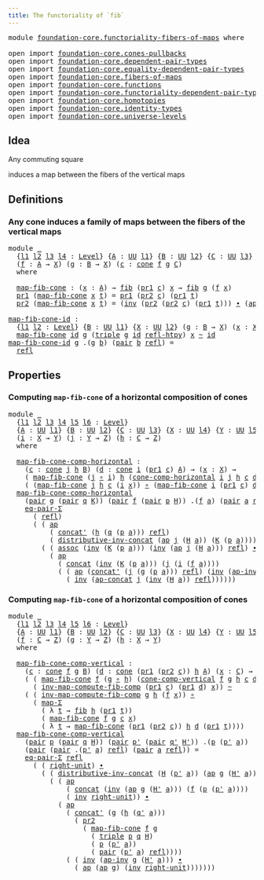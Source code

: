 ```yaml
---
title: The functoriality of `fib`
---
```


<pre class="Agda"><a id="52" class="Keyword">module</a> <a id="59" href="foundation-core.functoriality-fibers-of-maps.html" class="Module">foundation-core.functoriality-fibers-of-maps</a> <a id="104" class="Keyword">where</a>

<a id="111" class="Keyword">open</a> <a id="116" class="Keyword">import</a> <a id="123" href="foundation-core.cones-pullbacks.html" class="Module">foundation-core.cones-pullbacks</a>
<a id="155" class="Keyword">open</a> <a id="160" class="Keyword">import</a> <a id="167" href="foundation-core.dependent-pair-types.html" class="Module">foundation-core.dependent-pair-types</a>
<a id="204" class="Keyword">open</a> <a id="209" class="Keyword">import</a> <a id="216" href="foundation-core.equality-dependent-pair-types.html" class="Module">foundation-core.equality-dependent-pair-types</a>
<a id="262" class="Keyword">open</a> <a id="267" class="Keyword">import</a> <a id="274" href="foundation-core.fibers-of-maps.html" class="Module">foundation-core.fibers-of-maps</a>
<a id="305" class="Keyword">open</a> <a id="310" class="Keyword">import</a> <a id="317" href="foundation-core.functions.html" class="Module">foundation-core.functions</a>
<a id="343" class="Keyword">open</a> <a id="348" class="Keyword">import</a> <a id="355" href="foundation-core.functoriality-dependent-pair-types.html" class="Module">foundation-core.functoriality-dependent-pair-types</a>
<a id="406" class="Keyword">open</a> <a id="411" class="Keyword">import</a> <a id="418" href="foundation-core.homotopies.html" class="Module">foundation-core.homotopies</a>
<a id="445" class="Keyword">open</a> <a id="450" class="Keyword">import</a> <a id="457" href="foundation-core.identity-types.html" class="Module">foundation-core.identity-types</a>
<a id="488" class="Keyword">open</a> <a id="493" class="Keyword">import</a> <a id="500" href="foundation-core.universe-levels.html" class="Module">foundation-core.universe-levels</a>
</pre>
## Idea

Any commuting square

induces a map between the fibers of the vertical maps

## Definitions

### Any cone induces a family of maps between the fibers of the vertical maps

<pre class="Agda"><a id="726" class="Keyword">module</a> <a id="733" href="foundation-core.functoriality-fibers-of-maps.html#733" class="Module">_</a>
  <a id="737" class="Symbol">{</a><a id="738" href="foundation-core.functoriality-fibers-of-maps.html#738" class="Bound">l1</a> <a id="741" href="foundation-core.functoriality-fibers-of-maps.html#741" class="Bound">l2</a> <a id="744" href="foundation-core.functoriality-fibers-of-maps.html#744" class="Bound">l3</a> <a id="747" href="foundation-core.functoriality-fibers-of-maps.html#747" class="Bound">l4</a> <a id="750" class="Symbol">:</a> <a id="752" href="Agda.Primitive.html#597" class="Postulate">Level</a><a id="757" class="Symbol">}</a> <a id="759" class="Symbol">{</a><a id="760" href="foundation-core.functoriality-fibers-of-maps.html#760" class="Bound">A</a> <a id="762" class="Symbol">:</a> <a id="764" href="foundation-core.universe-levels.html#235" class="Primitive">UU</a> <a id="767" href="foundation-core.functoriality-fibers-of-maps.html#738" class="Bound">l1</a><a id="769" class="Symbol">}</a> <a id="771" class="Symbol">{</a><a id="772" href="foundation-core.functoriality-fibers-of-maps.html#772" class="Bound">B</a> <a id="774" class="Symbol">:</a> <a id="776" href="foundation-core.universe-levels.html#235" class="Primitive">UU</a> <a id="779" href="foundation-core.functoriality-fibers-of-maps.html#741" class="Bound">l2</a><a id="781" class="Symbol">}</a> <a id="783" class="Symbol">{</a><a id="784" href="foundation-core.functoriality-fibers-of-maps.html#784" class="Bound">C</a> <a id="786" class="Symbol">:</a> <a id="788" href="foundation-core.universe-levels.html#235" class="Primitive">UU</a> <a id="791" href="foundation-core.functoriality-fibers-of-maps.html#744" class="Bound">l3</a><a id="793" class="Symbol">}</a> <a id="795" class="Symbol">{</a><a id="796" href="foundation-core.functoriality-fibers-of-maps.html#796" class="Bound">X</a> <a id="798" class="Symbol">:</a> <a id="800" href="foundation-core.universe-levels.html#235" class="Primitive">UU</a> <a id="803" href="foundation-core.functoriality-fibers-of-maps.html#747" class="Bound">l4</a><a id="805" class="Symbol">}</a>
  <a id="809" class="Symbol">(</a><a id="810" href="foundation-core.functoriality-fibers-of-maps.html#810" class="Bound">f</a> <a id="812" class="Symbol">:</a> <a id="814" href="foundation-core.functoriality-fibers-of-maps.html#760" class="Bound">A</a> <a id="816" class="Symbol">→</a> <a id="818" href="foundation-core.functoriality-fibers-of-maps.html#796" class="Bound">X</a><a id="819" class="Symbol">)</a> <a id="821" class="Symbol">(</a><a id="822" href="foundation-core.functoriality-fibers-of-maps.html#822" class="Bound">g</a> <a id="824" class="Symbol">:</a> <a id="826" href="foundation-core.functoriality-fibers-of-maps.html#772" class="Bound">B</a> <a id="828" class="Symbol">→</a> <a id="830" href="foundation-core.functoriality-fibers-of-maps.html#796" class="Bound">X</a><a id="831" class="Symbol">)</a> <a id="833" class="Symbol">(</a><a id="834" href="foundation-core.functoriality-fibers-of-maps.html#834" class="Bound">c</a> <a id="836" class="Symbol">:</a> <a id="838" href="foundation-core.cones-pullbacks.html#1379" class="Function">cone</a> <a id="843" href="foundation-core.functoriality-fibers-of-maps.html#810" class="Bound">f</a> <a id="845" href="foundation-core.functoriality-fibers-of-maps.html#822" class="Bound">g</a> <a id="847" href="foundation-core.functoriality-fibers-of-maps.html#784" class="Bound">C</a><a id="848" class="Symbol">)</a>
  <a id="852" class="Keyword">where</a>
  
  <a id="863" href="foundation-core.functoriality-fibers-of-maps.html#863" class="Function">map-fib-cone</a> <a id="876" class="Symbol">:</a> <a id="878" class="Symbol">(</a><a id="879" href="foundation-core.functoriality-fibers-of-maps.html#879" class="Bound">x</a> <a id="881" class="Symbol">:</a> <a id="883" href="foundation-core.functoriality-fibers-of-maps.html#760" class="Bound">A</a><a id="884" class="Symbol">)</a> <a id="886" class="Symbol">→</a> <a id="888" href="foundation-core.fibers-of-maps.html#942" class="Function">fib</a> <a id="892" class="Symbol">(</a><a id="893" href="foundation-core.dependent-pair-types.html#605" class="Field">pr1</a> <a id="897" href="foundation-core.functoriality-fibers-of-maps.html#834" class="Bound">c</a><a id="898" class="Symbol">)</a> <a id="900" href="foundation-core.functoriality-fibers-of-maps.html#879" class="Bound">x</a> <a id="902" class="Symbol">→</a> <a id="904" href="foundation-core.fibers-of-maps.html#942" class="Function">fib</a> <a id="908" href="foundation-core.functoriality-fibers-of-maps.html#822" class="Bound">g</a> <a id="910" class="Symbol">(</a><a id="911" href="foundation-core.functoriality-fibers-of-maps.html#810" class="Bound">f</a> <a id="913" href="foundation-core.functoriality-fibers-of-maps.html#879" class="Bound">x</a><a id="914" class="Symbol">)</a>
  <a id="918" href="foundation-core.dependent-pair-types.html#605" class="Field">pr1</a> <a id="922" class="Symbol">(</a><a id="923" href="foundation-core.functoriality-fibers-of-maps.html#863" class="Function">map-fib-cone</a> <a id="936" href="foundation-core.functoriality-fibers-of-maps.html#936" class="Bound">x</a> <a id="938" href="foundation-core.functoriality-fibers-of-maps.html#938" class="Bound">t</a><a id="939" class="Symbol">)</a> <a id="941" class="Symbol">=</a> <a id="943" href="foundation-core.dependent-pair-types.html#605" class="Field">pr1</a> <a id="947" class="Symbol">(</a><a id="948" href="foundation-core.dependent-pair-types.html#617" class="Field">pr2</a> <a id="952" href="foundation-core.functoriality-fibers-of-maps.html#834" class="Bound">c</a><a id="953" class="Symbol">)</a> <a id="955" class="Symbol">(</a><a id="956" href="foundation-core.dependent-pair-types.html#605" class="Field">pr1</a> <a id="960" href="foundation-core.functoriality-fibers-of-maps.html#938" class="Bound">t</a><a id="961" class="Symbol">)</a>
  <a id="965" href="foundation-core.dependent-pair-types.html#617" class="Field">pr2</a> <a id="969" class="Symbol">(</a><a id="970" href="foundation-core.functoriality-fibers-of-maps.html#863" class="Function">map-fib-cone</a> <a id="983" href="foundation-core.functoriality-fibers-of-maps.html#983" class="Bound">x</a> <a id="985" href="foundation-core.functoriality-fibers-of-maps.html#985" class="Bound">t</a><a id="986" class="Symbol">)</a> <a id="988" class="Symbol">=</a> <a id="990" class="Symbol">(</a><a id="991" href="foundation-core.identity-types.html#2729" class="Function">inv</a> <a id="995" class="Symbol">(</a><a id="996" href="foundation-core.dependent-pair-types.html#617" class="Field">pr2</a> <a id="1000" class="Symbol">(</a><a id="1001" href="foundation-core.dependent-pair-types.html#617" class="Field">pr2</a> <a id="1005" href="foundation-core.functoriality-fibers-of-maps.html#834" class="Bound">c</a><a id="1006" class="Symbol">)</a> <a id="1008" class="Symbol">(</a><a id="1009" href="foundation-core.dependent-pair-types.html#605" class="Field">pr1</a> <a id="1013" href="foundation-core.functoriality-fibers-of-maps.html#985" class="Bound">t</a><a id="1014" class="Symbol">)))</a> <a id="1018" href="foundation-core.identity-types.html#2425" class="Function Operator">∙</a> <a id="1020" class="Symbol">(</a><a id="1021" href="foundation-core.identity-types.html#4003" class="Function">ap</a> <a id="1024" href="foundation-core.functoriality-fibers-of-maps.html#810" class="Bound">f</a> <a id="1026" class="Symbol">(</a><a id="1027" href="foundation-core.dependent-pair-types.html#617" class="Field">pr2</a> <a id="1031" href="foundation-core.functoriality-fibers-of-maps.html#985" class="Bound">t</a><a id="1032" class="Symbol">))</a>

<a id="map-fib-cone-id"></a><a id="1036" href="foundation-core.functoriality-fibers-of-maps.html#1036" class="Function">map-fib-cone-id</a> <a id="1052" class="Symbol">:</a>
  <a id="1056" class="Symbol">{</a><a id="1057" href="foundation-core.functoriality-fibers-of-maps.html#1057" class="Bound">l1</a> <a id="1060" href="foundation-core.functoriality-fibers-of-maps.html#1060" class="Bound">l2</a> <a id="1063" class="Symbol">:</a> <a id="1065" href="Agda.Primitive.html#597" class="Postulate">Level</a><a id="1070" class="Symbol">}</a> <a id="1072" class="Symbol">{</a><a id="1073" href="foundation-core.functoriality-fibers-of-maps.html#1073" class="Bound">B</a> <a id="1075" class="Symbol">:</a> <a id="1077" href="foundation-core.universe-levels.html#235" class="Primitive">UU</a> <a id="1080" href="foundation-core.functoriality-fibers-of-maps.html#1057" class="Bound">l1</a><a id="1082" class="Symbol">}</a> <a id="1084" class="Symbol">{</a><a id="1085" href="foundation-core.functoriality-fibers-of-maps.html#1085" class="Bound">X</a> <a id="1087" class="Symbol">:</a> <a id="1089" href="foundation-core.universe-levels.html#235" class="Primitive">UU</a> <a id="1092" href="foundation-core.functoriality-fibers-of-maps.html#1060" class="Bound">l2</a><a id="1094" class="Symbol">}</a> <a id="1096" class="Symbol">(</a><a id="1097" href="foundation-core.functoriality-fibers-of-maps.html#1097" class="Bound">g</a> <a id="1099" class="Symbol">:</a> <a id="1101" href="foundation-core.functoriality-fibers-of-maps.html#1073" class="Bound">B</a> <a id="1103" class="Symbol">→</a> <a id="1105" href="foundation-core.functoriality-fibers-of-maps.html#1085" class="Bound">X</a><a id="1106" class="Symbol">)</a> <a id="1108" class="Symbol">(</a><a id="1109" href="foundation-core.functoriality-fibers-of-maps.html#1109" class="Bound">x</a> <a id="1111" class="Symbol">:</a> <a id="1113" href="foundation-core.functoriality-fibers-of-maps.html#1085" class="Bound">X</a><a id="1114" class="Symbol">)</a> <a id="1116" class="Symbol">→</a>
  <a id="1120" href="foundation-core.functoriality-fibers-of-maps.html#863" class="Function">map-fib-cone</a> <a id="1133" href="foundation-core.functions.html#322" class="Function">id</a> <a id="1136" href="foundation-core.functoriality-fibers-of-maps.html#1097" class="Bound">g</a> <a id="1138" class="Symbol">(</a><a id="1139" href="foundation-core.dependent-pair-types.html#1077" class="Function">triple</a> <a id="1146" href="foundation-core.functoriality-fibers-of-maps.html#1097" class="Bound">g</a> <a id="1148" href="foundation-core.functions.html#322" class="Function">id</a> <a id="1151" href="foundation-core.homotopies.html#1368" class="Function">refl-htpy</a><a id="1160" class="Symbol">)</a> <a id="1162" href="foundation-core.functoriality-fibers-of-maps.html#1109" class="Bound">x</a> <a id="1164" href="foundation-core.homotopies.html#1249" class="Function Operator">~</a> <a id="1166" href="foundation-core.functions.html#322" class="Function">id</a>
<a id="1169" href="foundation-core.functoriality-fibers-of-maps.html#1036" class="Function">map-fib-cone-id</a> <a id="1185" href="foundation-core.functoriality-fibers-of-maps.html#1185" class="Bound">g</a> <a id="1187" class="DottedPattern Symbol">.(</a><a id="1189" href="foundation-core.functoriality-fibers-of-maps.html#1185" class="DottedPattern Bound">g</a> <a id="1191" href="foundation-core.functoriality-fibers-of-maps.html#1200" class="DottedPattern Bound">b</a><a id="1192" class="DottedPattern Symbol">)</a> <a id="1194" class="Symbol">(</a><a id="1195" href="foundation-core.dependent-pair-types.html#588" class="InductiveConstructor">pair</a> <a id="1200" href="foundation-core.functoriality-fibers-of-maps.html#1200" class="Bound">b</a> <a id="1202" href="foundation-core.identity-types.html#1820" class="InductiveConstructor">refl</a><a id="1206" class="Symbol">)</a> <a id="1208" class="Symbol">=</a>
  <a id="1212" href="foundation-core.identity-types.html#1820" class="InductiveConstructor">refl</a>
</pre>
## Properties

### Computing `map-fib-cone` of a horizontal composition of cones

<pre class="Agda"><a id="1312" class="Keyword">module</a> <a id="1319" href="foundation-core.functoriality-fibers-of-maps.html#1319" class="Module">_</a>
  <a id="1323" class="Symbol">{</a><a id="1324" href="foundation-core.functoriality-fibers-of-maps.html#1324" class="Bound">l1</a> <a id="1327" href="foundation-core.functoriality-fibers-of-maps.html#1327" class="Bound">l2</a> <a id="1330" href="foundation-core.functoriality-fibers-of-maps.html#1330" class="Bound">l3</a> <a id="1333" href="foundation-core.functoriality-fibers-of-maps.html#1333" class="Bound">l4</a> <a id="1336" href="foundation-core.functoriality-fibers-of-maps.html#1336" class="Bound">l5</a> <a id="1339" href="foundation-core.functoriality-fibers-of-maps.html#1339" class="Bound">l6</a> <a id="1342" class="Symbol">:</a> <a id="1344" href="Agda.Primitive.html#597" class="Postulate">Level</a><a id="1349" class="Symbol">}</a>
  <a id="1353" class="Symbol">{</a><a id="1354" href="foundation-core.functoriality-fibers-of-maps.html#1354" class="Bound">A</a> <a id="1356" class="Symbol">:</a> <a id="1358" href="foundation-core.universe-levels.html#235" class="Primitive">UU</a> <a id="1361" href="foundation-core.functoriality-fibers-of-maps.html#1324" class="Bound">l1</a><a id="1363" class="Symbol">}</a> <a id="1365" class="Symbol">{</a><a id="1366" href="foundation-core.functoriality-fibers-of-maps.html#1366" class="Bound">B</a> <a id="1368" class="Symbol">:</a> <a id="1370" href="foundation-core.universe-levels.html#235" class="Primitive">UU</a> <a id="1373" href="foundation-core.functoriality-fibers-of-maps.html#1327" class="Bound">l2</a><a id="1375" class="Symbol">}</a> <a id="1377" class="Symbol">{</a><a id="1378" href="foundation-core.functoriality-fibers-of-maps.html#1378" class="Bound">C</a> <a id="1380" class="Symbol">:</a> <a id="1382" href="foundation-core.universe-levels.html#235" class="Primitive">UU</a> <a id="1385" href="foundation-core.functoriality-fibers-of-maps.html#1330" class="Bound">l3</a><a id="1387" class="Symbol">}</a> <a id="1389" class="Symbol">{</a><a id="1390" href="foundation-core.functoriality-fibers-of-maps.html#1390" class="Bound">X</a> <a id="1392" class="Symbol">:</a> <a id="1394" href="foundation-core.universe-levels.html#235" class="Primitive">UU</a> <a id="1397" href="foundation-core.functoriality-fibers-of-maps.html#1333" class="Bound">l4</a><a id="1399" class="Symbol">}</a> <a id="1401" class="Symbol">{</a><a id="1402" href="foundation-core.functoriality-fibers-of-maps.html#1402" class="Bound">Y</a> <a id="1404" class="Symbol">:</a> <a id="1406" href="foundation-core.universe-levels.html#235" class="Primitive">UU</a> <a id="1409" href="foundation-core.functoriality-fibers-of-maps.html#1336" class="Bound">l5</a><a id="1411" class="Symbol">}</a> <a id="1413" class="Symbol">{</a><a id="1414" href="foundation-core.functoriality-fibers-of-maps.html#1414" class="Bound">Z</a> <a id="1416" class="Symbol">:</a> <a id="1418" href="foundation-core.universe-levels.html#235" class="Primitive">UU</a> <a id="1421" href="foundation-core.functoriality-fibers-of-maps.html#1339" class="Bound">l6</a><a id="1423" class="Symbol">}</a>
  <a id="1427" class="Symbol">(</a><a id="1428" href="foundation-core.functoriality-fibers-of-maps.html#1428" class="Bound">i</a> <a id="1430" class="Symbol">:</a> <a id="1432" href="foundation-core.functoriality-fibers-of-maps.html#1390" class="Bound">X</a> <a id="1434" class="Symbol">→</a> <a id="1436" href="foundation-core.functoriality-fibers-of-maps.html#1402" class="Bound">Y</a><a id="1437" class="Symbol">)</a> <a id="1439" class="Symbol">(</a><a id="1440" href="foundation-core.functoriality-fibers-of-maps.html#1440" class="Bound">j</a> <a id="1442" class="Symbol">:</a> <a id="1444" href="foundation-core.functoriality-fibers-of-maps.html#1402" class="Bound">Y</a> <a id="1446" class="Symbol">→</a> <a id="1448" href="foundation-core.functoriality-fibers-of-maps.html#1414" class="Bound">Z</a><a id="1449" class="Symbol">)</a> <a id="1451" class="Symbol">(</a><a id="1452" href="foundation-core.functoriality-fibers-of-maps.html#1452" class="Bound">h</a> <a id="1454" class="Symbol">:</a> <a id="1456" href="foundation-core.functoriality-fibers-of-maps.html#1378" class="Bound">C</a> <a id="1458" class="Symbol">→</a> <a id="1460" href="foundation-core.functoriality-fibers-of-maps.html#1414" class="Bound">Z</a><a id="1461" class="Symbol">)</a>
  <a id="1465" class="Keyword">where</a>

  <a id="1474" href="foundation-core.functoriality-fibers-of-maps.html#1474" class="Function">map-fib-cone-comp-horizontal</a> <a id="1503" class="Symbol">:</a>
    <a id="1509" class="Symbol">(</a><a id="1510" href="foundation-core.functoriality-fibers-of-maps.html#1510" class="Bound">c</a> <a id="1512" class="Symbol">:</a> <a id="1514" href="foundation-core.cones-pullbacks.html#1379" class="Function">cone</a> <a id="1519" href="foundation-core.functoriality-fibers-of-maps.html#1440" class="Bound">j</a> <a id="1521" href="foundation-core.functoriality-fibers-of-maps.html#1452" class="Bound">h</a> <a id="1523" href="foundation-core.functoriality-fibers-of-maps.html#1366" class="Bound">B</a><a id="1524" class="Symbol">)</a> <a id="1526" class="Symbol">(</a><a id="1527" href="foundation-core.functoriality-fibers-of-maps.html#1527" class="Bound">d</a> <a id="1529" class="Symbol">:</a> <a id="1531" href="foundation-core.cones-pullbacks.html#1379" class="Function">cone</a> <a id="1536" href="foundation-core.functoriality-fibers-of-maps.html#1428" class="Bound">i</a> <a id="1538" class="Symbol">(</a><a id="1539" href="foundation-core.dependent-pair-types.html#605" class="Field">pr1</a> <a id="1543" href="foundation-core.functoriality-fibers-of-maps.html#1510" class="Bound">c</a><a id="1544" class="Symbol">)</a> <a id="1546" href="foundation-core.functoriality-fibers-of-maps.html#1354" class="Bound">A</a><a id="1547" class="Symbol">)</a> <a id="1549" class="Symbol">→</a> <a id="1551" class="Symbol">(</a><a id="1552" href="foundation-core.functoriality-fibers-of-maps.html#1552" class="Bound">x</a> <a id="1554" class="Symbol">:</a> <a id="1556" href="foundation-core.functoriality-fibers-of-maps.html#1390" class="Bound">X</a><a id="1557" class="Symbol">)</a> <a id="1559" class="Symbol">→</a>
    <a id="1565" class="Symbol">(</a> <a id="1567" href="foundation-core.functoriality-fibers-of-maps.html#863" class="Function">map-fib-cone</a> <a id="1580" class="Symbol">(</a><a id="1581" href="foundation-core.functoriality-fibers-of-maps.html#1440" class="Bound">j</a> <a id="1583" href="foundation-core.functions.html#420" class="Function Operator">∘</a> <a id="1585" href="foundation-core.functoriality-fibers-of-maps.html#1428" class="Bound">i</a><a id="1586" class="Symbol">)</a> <a id="1588" href="foundation-core.functoriality-fibers-of-maps.html#1452" class="Bound">h</a> <a id="1590" class="Symbol">(</a><a id="1591" href="foundation-core.cones-pullbacks.html#5725" class="Function">cone-comp-horizontal</a> <a id="1612" href="foundation-core.functoriality-fibers-of-maps.html#1428" class="Bound">i</a> <a id="1614" href="foundation-core.functoriality-fibers-of-maps.html#1440" class="Bound">j</a> <a id="1616" href="foundation-core.functoriality-fibers-of-maps.html#1452" class="Bound">h</a> <a id="1618" href="foundation-core.functoriality-fibers-of-maps.html#1510" class="Bound">c</a> <a id="1620" href="foundation-core.functoriality-fibers-of-maps.html#1527" class="Bound">d</a><a id="1621" class="Symbol">)</a> <a id="1623" href="foundation-core.functoriality-fibers-of-maps.html#1552" class="Bound">x</a><a id="1624" class="Symbol">)</a> <a id="1626" href="foundation-core.homotopies.html#1249" class="Function Operator">~</a>
    <a id="1632" class="Symbol">(</a> <a id="1634" class="Symbol">(</a><a id="1635" href="foundation-core.functoriality-fibers-of-maps.html#863" class="Function">map-fib-cone</a> <a id="1648" href="foundation-core.functoriality-fibers-of-maps.html#1440" class="Bound">j</a> <a id="1650" href="foundation-core.functoriality-fibers-of-maps.html#1452" class="Bound">h</a> <a id="1652" href="foundation-core.functoriality-fibers-of-maps.html#1510" class="Bound">c</a> <a id="1654" class="Symbol">(</a><a id="1655" href="foundation-core.functoriality-fibers-of-maps.html#1428" class="Bound">i</a> <a id="1657" href="foundation-core.functoriality-fibers-of-maps.html#1552" class="Bound">x</a><a id="1658" class="Symbol">))</a> <a id="1661" href="foundation-core.functions.html#420" class="Function Operator">∘</a> <a id="1663" class="Symbol">(</a><a id="1664" href="foundation-core.functoriality-fibers-of-maps.html#863" class="Function">map-fib-cone</a> <a id="1677" href="foundation-core.functoriality-fibers-of-maps.html#1428" class="Bound">i</a> <a id="1679" class="Symbol">(</a><a id="1680" href="foundation-core.dependent-pair-types.html#605" class="Field">pr1</a> <a id="1684" href="foundation-core.functoriality-fibers-of-maps.html#1510" class="Bound">c</a><a id="1685" class="Symbol">)</a> <a id="1687" href="foundation-core.functoriality-fibers-of-maps.html#1527" class="Bound">d</a> <a id="1689" href="foundation-core.functoriality-fibers-of-maps.html#1552" class="Bound">x</a><a id="1690" class="Symbol">))</a>
  <a id="1695" href="foundation-core.functoriality-fibers-of-maps.html#1474" class="Function">map-fib-cone-comp-horizontal</a>
    <a id="1728" class="Symbol">(</a><a id="1729" href="foundation-core.dependent-pair-types.html#588" class="InductiveConstructor">pair</a> <a id="1734" href="foundation-core.functoriality-fibers-of-maps.html#1734" class="Bound">g</a> <a id="1736" class="Symbol">(</a><a id="1737" href="foundation-core.dependent-pair-types.html#588" class="InductiveConstructor">pair</a> <a id="1742" href="foundation-core.functoriality-fibers-of-maps.html#1742" class="Bound">q</a> <a id="1744" href="foundation-core.functoriality-fibers-of-maps.html#1744" class="Bound">K</a><a id="1745" class="Symbol">))</a> <a id="1748" class="Symbol">(</a><a id="1749" href="foundation-core.dependent-pair-types.html#588" class="InductiveConstructor">pair</a> <a id="1754" href="foundation-core.functoriality-fibers-of-maps.html#1754" class="Bound">f</a> <a id="1756" class="Symbol">(</a><a id="1757" href="foundation-core.dependent-pair-types.html#588" class="InductiveConstructor">pair</a> <a id="1762" href="foundation-core.functoriality-fibers-of-maps.html#1762" class="Bound">p</a> <a id="1764" href="foundation-core.functoriality-fibers-of-maps.html#1764" class="Bound">H</a><a id="1765" class="Symbol">))</a> <a id="1768" class="DottedPattern Symbol">.(</a><a id="1770" href="foundation-core.functoriality-fibers-of-maps.html#1754" class="DottedPattern Bound">f</a> <a id="1772" href="foundation-core.functoriality-fibers-of-maps.html#1781" class="DottedPattern Bound">a</a><a id="1773" class="DottedPattern Symbol">)</a> <a id="1775" class="Symbol">(</a><a id="1776" href="foundation-core.dependent-pair-types.html#588" class="InductiveConstructor">pair</a> <a id="1781" href="foundation-core.functoriality-fibers-of-maps.html#1781" class="Bound">a</a> <a id="1783" href="foundation-core.identity-types.html#1820" class="InductiveConstructor">refl</a><a id="1787" class="Symbol">)</a> <a id="1789" class="Symbol">=</a>
    <a id="1795" href="foundation-core.equality-dependent-pair-types.html#1278" class="Function">eq-pair-Σ</a>
      <a id="1811" class="Symbol">(</a> <a id="1813" href="foundation-core.identity-types.html#1820" class="InductiveConstructor">refl</a><a id="1817" class="Symbol">)</a>
      <a id="1825" class="Symbol">(</a> <a id="1827" class="Symbol">(</a> <a id="1829" href="foundation-core.identity-types.html#4003" class="Function">ap</a>
          <a id="1842" class="Symbol">(</a> <a id="1844" href="foundation-core.identity-types.html#2564" class="Function">concat&#39;</a> <a id="1852" class="Symbol">(</a><a id="1853" href="foundation-core.functoriality-fibers-of-maps.html#1452" class="Bound">h</a> <a id="1855" class="Symbol">(</a><a id="1856" href="foundation-core.functoriality-fibers-of-maps.html#1742" class="Bound">q</a> <a id="1858" class="Symbol">(</a><a id="1859" href="foundation-core.functoriality-fibers-of-maps.html#1762" class="Bound">p</a> <a id="1861" href="foundation-core.functoriality-fibers-of-maps.html#1781" class="Bound">a</a><a id="1862" class="Symbol">)))</a> <a id="1866" href="foundation-core.identity-types.html#1820" class="InductiveConstructor">refl</a><a id="1870" class="Symbol">)</a>
          <a id="1882" class="Symbol">(</a> <a id="1884" href="foundation-core.identity-types.html#3409" class="Function">distributive-inv-concat</a> <a id="1908" class="Symbol">(</a><a id="1909" href="foundation-core.identity-types.html#4003" class="Function">ap</a> <a id="1912" href="foundation-core.functoriality-fibers-of-maps.html#1440" class="Bound">j</a> <a id="1914" class="Symbol">(</a><a id="1915" href="foundation-core.functoriality-fibers-of-maps.html#1764" class="Bound">H</a> <a id="1917" href="foundation-core.functoriality-fibers-of-maps.html#1781" class="Bound">a</a><a id="1918" class="Symbol">))</a> <a id="1921" class="Symbol">(</a><a id="1922" href="foundation-core.functoriality-fibers-of-maps.html#1744" class="Bound">K</a> <a id="1924" class="Symbol">(</a><a id="1925" href="foundation-core.functoriality-fibers-of-maps.html#1762" class="Bound">p</a> <a id="1927" href="foundation-core.functoriality-fibers-of-maps.html#1781" class="Bound">a</a><a id="1928" class="Symbol">))))</a> <a id="1933" href="foundation-core.identity-types.html#2425" class="Function Operator">∙</a>
        <a id="1943" class="Symbol">(</a> <a id="1945" class="Symbol">(</a> <a id="1947" href="foundation-core.identity-types.html#2874" class="Function">assoc</a> <a id="1953" class="Symbol">(</a><a id="1954" href="foundation-core.identity-types.html#2729" class="Function">inv</a> <a id="1958" class="Symbol">(</a><a id="1959" href="foundation-core.functoriality-fibers-of-maps.html#1744" class="Bound">K</a> <a id="1961" class="Symbol">(</a><a id="1962" href="foundation-core.functoriality-fibers-of-maps.html#1762" class="Bound">p</a> <a id="1964" href="foundation-core.functoriality-fibers-of-maps.html#1781" class="Bound">a</a><a id="1965" class="Symbol">)))</a> <a id="1969" class="Symbol">(</a><a id="1970" href="foundation-core.identity-types.html#2729" class="Function">inv</a> <a id="1974" class="Symbol">(</a><a id="1975" href="foundation-core.identity-types.html#4003" class="Function">ap</a> <a id="1978" href="foundation-core.functoriality-fibers-of-maps.html#1440" class="Bound">j</a> <a id="1980" class="Symbol">(</a><a id="1981" href="foundation-core.functoriality-fibers-of-maps.html#1764" class="Bound">H</a> <a id="1983" href="foundation-core.functoriality-fibers-of-maps.html#1781" class="Bound">a</a><a id="1984" class="Symbol">)))</a> <a id="1988" href="foundation-core.identity-types.html#1820" class="InductiveConstructor">refl</a><a id="1992" class="Symbol">)</a> <a id="1994" href="foundation-core.identity-types.html#2425" class="Function Operator">∙</a>
          <a id="2006" class="Symbol">(</a> <a id="2008" href="foundation-core.identity-types.html#4003" class="Function">ap</a>
            <a id="2023" class="Symbol">(</a> <a id="2025" href="foundation-core.identity-types.html#2485" class="Function">concat</a> <a id="2032" class="Symbol">(</a><a id="2033" href="foundation-core.identity-types.html#2729" class="Function">inv</a> <a id="2037" class="Symbol">(</a><a id="2038" href="foundation-core.functoriality-fibers-of-maps.html#1744" class="Bound">K</a> <a id="2040" class="Symbol">(</a><a id="2041" href="foundation-core.functoriality-fibers-of-maps.html#1762" class="Bound">p</a> <a id="2043" href="foundation-core.functoriality-fibers-of-maps.html#1781" class="Bound">a</a><a id="2044" class="Symbol">)))</a> <a id="2048" class="Symbol">(</a><a id="2049" href="foundation-core.functoriality-fibers-of-maps.html#1440" class="Bound">j</a> <a id="2051" class="Symbol">(</a><a id="2052" href="foundation-core.functoriality-fibers-of-maps.html#1428" class="Bound">i</a> <a id="2054" class="Symbol">(</a><a id="2055" href="foundation-core.functoriality-fibers-of-maps.html#1754" class="Bound">f</a> <a id="2057" href="foundation-core.functoriality-fibers-of-maps.html#1781" class="Bound">a</a><a id="2058" class="Symbol">))))</a>
            <a id="2075" class="Symbol">(</a> <a id="2077" class="Symbol">(</a> <a id="2079" href="foundation-core.identity-types.html#4003" class="Function">ap</a> <a id="2082" class="Symbol">(</a><a id="2083" href="foundation-core.identity-types.html#2564" class="Function">concat&#39;</a> <a id="2091" class="Symbol">(</a><a id="2092" href="foundation-core.functoriality-fibers-of-maps.html#1440" class="Bound">j</a> <a id="2094" class="Symbol">(</a><a id="2095" href="foundation-core.functoriality-fibers-of-maps.html#1734" class="Bound">g</a> <a id="2097" class="Symbol">(</a><a id="2098" href="foundation-core.functoriality-fibers-of-maps.html#1762" class="Bound">p</a> <a id="2100" href="foundation-core.functoriality-fibers-of-maps.html#1781" class="Bound">a</a><a id="2101" class="Symbol">)))</a> <a id="2105" href="foundation-core.identity-types.html#1820" class="InductiveConstructor">refl</a><a id="2109" class="Symbol">)</a> <a id="2111" class="Symbol">(</a><a id="2112" href="foundation-core.identity-types.html#2729" class="Function">inv</a> <a id="2116" class="Symbol">(</a><a id="2117" href="foundation-core.identity-types.html#9336" class="Function">ap-inv</a> <a id="2124" href="foundation-core.functoriality-fibers-of-maps.html#1440" class="Bound">j</a> <a id="2126" class="Symbol">(</a><a id="2127" href="foundation-core.functoriality-fibers-of-maps.html#1764" class="Bound">H</a> <a id="2129" href="foundation-core.functoriality-fibers-of-maps.html#1781" class="Bound">a</a><a id="2130" class="Symbol">))))</a> <a id="2135" href="foundation-core.identity-types.html#2425" class="Function Operator">∙</a>
              <a id="2151" class="Symbol">(</a> <a id="2153" href="foundation-core.identity-types.html#2729" class="Function">inv</a> <a id="2157" class="Symbol">(</a><a id="2158" href="foundation-core.identity-types.html#9168" class="Function">ap-concat</a> <a id="2168" href="foundation-core.functoriality-fibers-of-maps.html#1440" class="Bound">j</a> <a id="2170" class="Symbol">(</a><a id="2171" href="foundation-core.identity-types.html#2729" class="Function">inv</a> <a id="2175" class="Symbol">(</a><a id="2176" href="foundation-core.functoriality-fibers-of-maps.html#1764" class="Bound">H</a> <a id="2178" href="foundation-core.functoriality-fibers-of-maps.html#1781" class="Bound">a</a><a id="2179" class="Symbol">))</a> <a id="2182" href="foundation-core.identity-types.html#1820" class="InductiveConstructor">refl</a><a id="2186" class="Symbol">))))))</a>
</pre>
### Computing `map-fib-cone` of a horizontal composition of cones

<pre class="Agda"><a id="2273" class="Keyword">module</a> <a id="2280" href="foundation-core.functoriality-fibers-of-maps.html#2280" class="Module">_</a>
  <a id="2284" class="Symbol">{</a><a id="2285" href="foundation-core.functoriality-fibers-of-maps.html#2285" class="Bound">l1</a> <a id="2288" href="foundation-core.functoriality-fibers-of-maps.html#2288" class="Bound">l2</a> <a id="2291" href="foundation-core.functoriality-fibers-of-maps.html#2291" class="Bound">l3</a> <a id="2294" href="foundation-core.functoriality-fibers-of-maps.html#2294" class="Bound">l4</a> <a id="2297" href="foundation-core.functoriality-fibers-of-maps.html#2297" class="Bound">l5</a> <a id="2300" href="foundation-core.functoriality-fibers-of-maps.html#2300" class="Bound">l6</a> <a id="2303" class="Symbol">:</a> <a id="2305" href="Agda.Primitive.html#597" class="Postulate">Level</a><a id="2310" class="Symbol">}</a>
  <a id="2314" class="Symbol">{</a><a id="2315" href="foundation-core.functoriality-fibers-of-maps.html#2315" class="Bound">A</a> <a id="2317" class="Symbol">:</a> <a id="2319" href="foundation-core.universe-levels.html#235" class="Primitive">UU</a> <a id="2322" href="foundation-core.functoriality-fibers-of-maps.html#2285" class="Bound">l1</a><a id="2324" class="Symbol">}</a> <a id="2326" class="Symbol">{</a><a id="2327" href="foundation-core.functoriality-fibers-of-maps.html#2327" class="Bound">B</a> <a id="2329" class="Symbol">:</a> <a id="2331" href="foundation-core.universe-levels.html#235" class="Primitive">UU</a> <a id="2334" href="foundation-core.functoriality-fibers-of-maps.html#2288" class="Bound">l2</a><a id="2336" class="Symbol">}</a> <a id="2338" class="Symbol">{</a><a id="2339" href="foundation-core.functoriality-fibers-of-maps.html#2339" class="Bound">C</a> <a id="2341" class="Symbol">:</a> <a id="2343" href="foundation-core.universe-levels.html#235" class="Primitive">UU</a> <a id="2346" href="foundation-core.functoriality-fibers-of-maps.html#2291" class="Bound">l3</a><a id="2348" class="Symbol">}</a> <a id="2350" class="Symbol">{</a><a id="2351" href="foundation-core.functoriality-fibers-of-maps.html#2351" class="Bound">X</a> <a id="2353" class="Symbol">:</a> <a id="2355" href="foundation-core.universe-levels.html#235" class="Primitive">UU</a> <a id="2358" href="foundation-core.functoriality-fibers-of-maps.html#2294" class="Bound">l4</a><a id="2360" class="Symbol">}</a> <a id="2362" class="Symbol">{</a><a id="2363" href="foundation-core.functoriality-fibers-of-maps.html#2363" class="Bound">Y</a> <a id="2365" class="Symbol">:</a> <a id="2367" href="foundation-core.universe-levels.html#235" class="Primitive">UU</a> <a id="2370" href="foundation-core.functoriality-fibers-of-maps.html#2297" class="Bound">l5</a><a id="2372" class="Symbol">}</a> <a id="2374" class="Symbol">{</a><a id="2375" href="foundation-core.functoriality-fibers-of-maps.html#2375" class="Bound">Z</a> <a id="2377" class="Symbol">:</a> <a id="2379" href="foundation-core.universe-levels.html#235" class="Primitive">UU</a> <a id="2382" href="foundation-core.functoriality-fibers-of-maps.html#2300" class="Bound">l6</a><a id="2384" class="Symbol">}</a>
  <a id="2388" class="Symbol">(</a><a id="2389" href="foundation-core.functoriality-fibers-of-maps.html#2389" class="Bound">f</a> <a id="2391" class="Symbol">:</a> <a id="2393" href="foundation-core.functoriality-fibers-of-maps.html#2339" class="Bound">C</a> <a id="2395" class="Symbol">→</a> <a id="2397" href="foundation-core.functoriality-fibers-of-maps.html#2375" class="Bound">Z</a><a id="2398" class="Symbol">)</a> <a id="2400" class="Symbol">(</a><a id="2401" href="foundation-core.functoriality-fibers-of-maps.html#2401" class="Bound">g</a> <a id="2403" class="Symbol">:</a> <a id="2405" href="foundation-core.functoriality-fibers-of-maps.html#2363" class="Bound">Y</a> <a id="2407" class="Symbol">→</a> <a id="2409" href="foundation-core.functoriality-fibers-of-maps.html#2375" class="Bound">Z</a><a id="2410" class="Symbol">)</a> <a id="2412" class="Symbol">(</a><a id="2413" href="foundation-core.functoriality-fibers-of-maps.html#2413" class="Bound">h</a> <a id="2415" class="Symbol">:</a> <a id="2417" href="foundation-core.functoriality-fibers-of-maps.html#2351" class="Bound">X</a> <a id="2419" class="Symbol">→</a> <a id="2421" href="foundation-core.functoriality-fibers-of-maps.html#2363" class="Bound">Y</a><a id="2422" class="Symbol">)</a>
  <a id="2426" class="Keyword">where</a>

  <a id="2435" href="foundation-core.functoriality-fibers-of-maps.html#2435" class="Function">map-fib-cone-comp-vertical</a> <a id="2462" class="Symbol">:</a> 
    <a id="2469" class="Symbol">(</a><a id="2470" href="foundation-core.functoriality-fibers-of-maps.html#2470" class="Bound">c</a> <a id="2472" class="Symbol">:</a> <a id="2474" href="foundation-core.cones-pullbacks.html#1379" class="Function">cone</a> <a id="2479" href="foundation-core.functoriality-fibers-of-maps.html#2389" class="Bound">f</a> <a id="2481" href="foundation-core.functoriality-fibers-of-maps.html#2401" class="Bound">g</a> <a id="2483" href="foundation-core.functoriality-fibers-of-maps.html#2327" class="Bound">B</a><a id="2484" class="Symbol">)</a> <a id="2486" class="Symbol">(</a><a id="2487" href="foundation-core.functoriality-fibers-of-maps.html#2487" class="Bound">d</a> <a id="2489" class="Symbol">:</a> <a id="2491" href="foundation-core.cones-pullbacks.html#1379" class="Function">cone</a> <a id="2496" class="Symbol">(</a><a id="2497" href="foundation-core.dependent-pair-types.html#605" class="Field">pr1</a> <a id="2501" class="Symbol">(</a><a id="2502" href="foundation-core.dependent-pair-types.html#617" class="Field">pr2</a> <a id="2506" href="foundation-core.functoriality-fibers-of-maps.html#2470" class="Bound">c</a><a id="2507" class="Symbol">))</a> <a id="2510" href="foundation-core.functoriality-fibers-of-maps.html#2413" class="Bound">h</a> <a id="2512" href="foundation-core.functoriality-fibers-of-maps.html#2315" class="Bound">A</a><a id="2513" class="Symbol">)</a> <a id="2515" class="Symbol">(</a><a id="2516" href="foundation-core.functoriality-fibers-of-maps.html#2516" class="Bound">x</a> <a id="2518" class="Symbol">:</a> <a id="2520" href="foundation-core.functoriality-fibers-of-maps.html#2339" class="Bound">C</a><a id="2521" class="Symbol">)</a> <a id="2523" class="Symbol">→</a>
    <a id="2529" class="Symbol">(</a> <a id="2531" class="Symbol">(</a> <a id="2533" href="foundation-core.functoriality-fibers-of-maps.html#863" class="Function">map-fib-cone</a> <a id="2546" href="foundation-core.functoriality-fibers-of-maps.html#2389" class="Bound">f</a> <a id="2548" class="Symbol">(</a><a id="2549" href="foundation-core.functoriality-fibers-of-maps.html#2401" class="Bound">g</a> <a id="2551" href="foundation-core.functions.html#420" class="Function Operator">∘</a> <a id="2553" href="foundation-core.functoriality-fibers-of-maps.html#2413" class="Bound">h</a><a id="2554" class="Symbol">)</a> <a id="2556" class="Symbol">(</a><a id="2557" href="foundation-core.cones-pullbacks.html#6445" class="Function">cone-comp-vertical</a> <a id="2576" href="foundation-core.functoriality-fibers-of-maps.html#2389" class="Bound">f</a> <a id="2578" href="foundation-core.functoriality-fibers-of-maps.html#2401" class="Bound">g</a> <a id="2580" href="foundation-core.functoriality-fibers-of-maps.html#2413" class="Bound">h</a> <a id="2582" href="foundation-core.functoriality-fibers-of-maps.html#2470" class="Bound">c</a> <a id="2584" href="foundation-core.functoriality-fibers-of-maps.html#2487" class="Bound">d</a><a id="2585" class="Symbol">)</a> <a id="2587" href="foundation-core.functoriality-fibers-of-maps.html#2516" class="Bound">x</a><a id="2588" class="Symbol">)</a> <a id="2590" href="foundation-core.functions.html#420" class="Function Operator">∘</a>
      <a id="2598" class="Symbol">(</a> <a id="2600" href="foundation-core.fibers-of-maps.html#8756" class="Function">inv-map-compute-fib-comp</a> <a id="2625" class="Symbol">(</a><a id="2626" href="foundation-core.dependent-pair-types.html#605" class="Field">pr1</a> <a id="2630" href="foundation-core.functoriality-fibers-of-maps.html#2470" class="Bound">c</a><a id="2631" class="Symbol">)</a> <a id="2633" class="Symbol">(</a><a id="2634" href="foundation-core.dependent-pair-types.html#605" class="Field">pr1</a> <a id="2638" href="foundation-core.functoriality-fibers-of-maps.html#2487" class="Bound">d</a><a id="2639" class="Symbol">)</a> <a id="2641" href="foundation-core.functoriality-fibers-of-maps.html#2516" class="Bound">x</a><a id="2642" class="Symbol">))</a> <a id="2645" href="foundation-core.homotopies.html#1249" class="Function Operator">~</a>
    <a id="2651" class="Symbol">(</a> <a id="2653" class="Symbol">(</a> <a id="2655" href="foundation-core.fibers-of-maps.html#8756" class="Function">inv-map-compute-fib-comp</a> <a id="2680" href="foundation-core.functoriality-fibers-of-maps.html#2401" class="Bound">g</a> <a id="2682" href="foundation-core.functoriality-fibers-of-maps.html#2413" class="Bound">h</a> <a id="2684" class="Symbol">(</a><a id="2685" href="foundation-core.functoriality-fibers-of-maps.html#2389" class="Bound">f</a> <a id="2687" href="foundation-core.functoriality-fibers-of-maps.html#2516" class="Bound">x</a><a id="2688" class="Symbol">))</a> <a id="2691" href="foundation-core.functions.html#420" class="Function Operator">∘</a>
      <a id="2699" class="Symbol">(</a> <a id="2701" href="foundation-core.functoriality-dependent-pair-types.html#2466" class="Function">map-Σ</a>
        <a id="2715" class="Symbol">(</a> <a id="2717" class="Symbol">λ</a> <a id="2719" href="foundation-core.functoriality-fibers-of-maps.html#2719" class="Bound">t</a> <a id="2721" class="Symbol">→</a> <a id="2723" href="foundation-core.fibers-of-maps.html#942" class="Function">fib</a> <a id="2727" href="foundation-core.functoriality-fibers-of-maps.html#2413" class="Bound">h</a> <a id="2729" class="Symbol">(</a><a id="2730" href="foundation-core.dependent-pair-types.html#605" class="Field">pr1</a> <a id="2734" href="foundation-core.functoriality-fibers-of-maps.html#2719" class="Bound">t</a><a id="2735" class="Symbol">))</a>
        <a id="2746" class="Symbol">(</a> <a id="2748" href="foundation-core.functoriality-fibers-of-maps.html#863" class="Function">map-fib-cone</a> <a id="2761" href="foundation-core.functoriality-fibers-of-maps.html#2389" class="Bound">f</a> <a id="2763" href="foundation-core.functoriality-fibers-of-maps.html#2401" class="Bound">g</a> <a id="2765" href="foundation-core.functoriality-fibers-of-maps.html#2470" class="Bound">c</a> <a id="2767" href="foundation-core.functoriality-fibers-of-maps.html#2516" class="Bound">x</a><a id="2768" class="Symbol">)</a>
        <a id="2778" class="Symbol">(</a> <a id="2780" class="Symbol">λ</a> <a id="2782" href="foundation-core.functoriality-fibers-of-maps.html#2782" class="Bound">t</a> <a id="2784" class="Symbol">→</a> <a id="2786" href="foundation-core.functoriality-fibers-of-maps.html#863" class="Function">map-fib-cone</a> <a id="2799" class="Symbol">(</a><a id="2800" href="foundation-core.dependent-pair-types.html#605" class="Field">pr1</a> <a id="2804" class="Symbol">(</a><a id="2805" href="foundation-core.dependent-pair-types.html#617" class="Field">pr2</a> <a id="2809" href="foundation-core.functoriality-fibers-of-maps.html#2470" class="Bound">c</a><a id="2810" class="Symbol">))</a> <a id="2813" href="foundation-core.functoriality-fibers-of-maps.html#2413" class="Bound">h</a> <a id="2815" href="foundation-core.functoriality-fibers-of-maps.html#2487" class="Bound">d</a> <a id="2817" class="Symbol">(</a><a id="2818" href="foundation-core.dependent-pair-types.html#605" class="Field">pr1</a> <a id="2822" href="foundation-core.functoriality-fibers-of-maps.html#2782" class="Bound">t</a><a id="2823" class="Symbol">))))</a>
  <a id="2830" href="foundation-core.functoriality-fibers-of-maps.html#2435" class="Function">map-fib-cone-comp-vertical</a>
    <a id="2861" class="Symbol">(</a><a id="2862" href="foundation-core.dependent-pair-types.html#588" class="InductiveConstructor">pair</a> <a id="2867" href="foundation-core.functoriality-fibers-of-maps.html#2867" class="Bound">p</a> <a id="2869" class="Symbol">(</a><a id="2870" href="foundation-core.dependent-pair-types.html#588" class="InductiveConstructor">pair</a> <a id="2875" href="foundation-core.functoriality-fibers-of-maps.html#2875" class="Bound">q</a> <a id="2877" href="foundation-core.functoriality-fibers-of-maps.html#2877" class="Bound">H</a><a id="2878" class="Symbol">))</a> <a id="2881" class="Symbol">(</a><a id="2882" href="foundation-core.dependent-pair-types.html#588" class="InductiveConstructor">pair</a> <a id="2887" href="foundation-core.functoriality-fibers-of-maps.html#2887" class="Bound">p&#39;</a> <a id="2890" class="Symbol">(</a><a id="2891" href="foundation-core.dependent-pair-types.html#588" class="InductiveConstructor">pair</a> <a id="2896" href="foundation-core.functoriality-fibers-of-maps.html#2896" class="Bound">q&#39;</a> <a id="2899" href="foundation-core.functoriality-fibers-of-maps.html#2899" class="Bound">H&#39;</a><a id="2901" class="Symbol">))</a> <a id="2904" class="DottedPattern Symbol">.(</a><a id="2906" href="foundation-core.functoriality-fibers-of-maps.html#2867" class="DottedPattern Bound">p</a> <a id="2908" class="DottedPattern Symbol">(</a><a id="2909" href="foundation-core.functoriality-fibers-of-maps.html#2887" class="DottedPattern Bound">p&#39;</a> <a id="2912" href="foundation-core.functoriality-fibers-of-maps.html#2952" class="DottedPattern Bound">a</a><a id="2913" class="DottedPattern Symbol">))</a>
    <a id="2920" class="Symbol">(</a><a id="2921" href="foundation-core.dependent-pair-types.html#588" class="InductiveConstructor">pair</a> <a id="2926" class="Symbol">(</a><a id="2927" href="foundation-core.dependent-pair-types.html#588" class="InductiveConstructor">pair</a> <a id="2932" class="DottedPattern Symbol">.(</a><a id="2934" href="foundation-core.functoriality-fibers-of-maps.html#2887" class="DottedPattern Bound">p&#39;</a> <a id="2937" href="foundation-core.functoriality-fibers-of-maps.html#2952" class="DottedPattern Bound">a</a><a id="2938" class="DottedPattern Symbol">)</a> <a id="2940" href="foundation-core.identity-types.html#1820" class="InductiveConstructor">refl</a><a id="2944" class="Symbol">)</a> <a id="2946" class="Symbol">(</a><a id="2947" href="foundation-core.dependent-pair-types.html#588" class="InductiveConstructor">pair</a> <a id="2952" href="foundation-core.functoriality-fibers-of-maps.html#2952" class="Bound">a</a> <a id="2954" href="foundation-core.identity-types.html#1820" class="InductiveConstructor">refl</a><a id="2958" class="Symbol">))</a> <a id="2961" class="Symbol">=</a>
    <a id="2967" href="foundation-core.equality-dependent-pair-types.html#1278" class="Function">eq-pair-Σ</a> <a id="2977" href="foundation-core.identity-types.html#1820" class="InductiveConstructor">refl</a>
      <a id="2988" class="Symbol">(</a> <a id="2990" class="Symbol">(</a> <a id="2992" href="foundation-core.identity-types.html#3074" class="Function">right-unit</a><a id="3002" class="Symbol">)</a> <a id="3004" href="foundation-core.identity-types.html#2425" class="Function Operator">∙</a>
        <a id="3014" class="Symbol">(</a> <a id="3016" class="Symbol">(</a> <a id="3018" href="foundation-core.identity-types.html#3409" class="Function">distributive-inv-concat</a> <a id="3042" class="Symbol">(</a><a id="3043" href="foundation-core.functoriality-fibers-of-maps.html#2877" class="Bound">H</a> <a id="3045" class="Symbol">(</a><a id="3046" href="foundation-core.functoriality-fibers-of-maps.html#2887" class="Bound">p&#39;</a> <a id="3049" href="foundation-core.functoriality-fibers-of-maps.html#2952" class="Bound">a</a><a id="3050" class="Symbol">))</a> <a id="3053" class="Symbol">(</a><a id="3054" href="foundation-core.identity-types.html#4003" class="Function">ap</a> <a id="3057" href="foundation-core.functoriality-fibers-of-maps.html#2401" class="Bound">g</a> <a id="3059" class="Symbol">(</a><a id="3060" href="foundation-core.functoriality-fibers-of-maps.html#2899" class="Bound">H&#39;</a> <a id="3063" href="foundation-core.functoriality-fibers-of-maps.html#2952" class="Bound">a</a><a id="3064" class="Symbol">)))</a> <a id="3068" href="foundation-core.identity-types.html#2425" class="Function Operator">∙</a>
          <a id="3080" class="Symbol">(</a> <a id="3082" class="Symbol">(</a> <a id="3084" href="foundation-core.identity-types.html#4003" class="Function">ap</a>
              <a id="3101" class="Symbol">(</a> <a id="3103" href="foundation-core.identity-types.html#2485" class="Function">concat</a> <a id="3110" class="Symbol">(</a><a id="3111" href="foundation-core.identity-types.html#2729" class="Function">inv</a> <a id="3115" class="Symbol">(</a><a id="3116" href="foundation-core.identity-types.html#4003" class="Function">ap</a> <a id="3119" href="foundation-core.functoriality-fibers-of-maps.html#2401" class="Bound">g</a> <a id="3121" class="Symbol">(</a><a id="3122" href="foundation-core.functoriality-fibers-of-maps.html#2899" class="Bound">H&#39;</a> <a id="3125" href="foundation-core.functoriality-fibers-of-maps.html#2952" class="Bound">a</a><a id="3126" class="Symbol">)))</a> <a id="3130" class="Symbol">(</a><a id="3131" href="foundation-core.functoriality-fibers-of-maps.html#2389" class="Bound">f</a> <a id="3133" class="Symbol">(</a><a id="3134" href="foundation-core.functoriality-fibers-of-maps.html#2867" class="Bound">p</a> <a id="3136" class="Symbol">(</a><a id="3137" href="foundation-core.functoriality-fibers-of-maps.html#2887" class="Bound">p&#39;</a> <a id="3140" href="foundation-core.functoriality-fibers-of-maps.html#2952" class="Bound">a</a><a id="3141" class="Symbol">))))</a>
              <a id="3160" class="Symbol">(</a> <a id="3162" href="foundation-core.identity-types.html#2729" class="Function">inv</a> <a id="3166" href="foundation-core.identity-types.html#3074" class="Function">right-unit</a><a id="3176" class="Symbol">))</a> <a id="3179" href="foundation-core.identity-types.html#2425" class="Function Operator">∙</a>
            <a id="3193" class="Symbol">(</a> <a id="3195" href="foundation-core.identity-types.html#4003" class="Function">ap</a>
              <a id="3212" class="Symbol">(</a> <a id="3214" href="foundation-core.identity-types.html#2564" class="Function">concat&#39;</a> <a id="3222" class="Symbol">(</a><a id="3223" href="foundation-core.functoriality-fibers-of-maps.html#2401" class="Bound">g</a> <a id="3225" class="Symbol">(</a><a id="3226" href="foundation-core.functoriality-fibers-of-maps.html#2413" class="Bound">h</a> <a id="3228" class="Symbol">(</a><a id="3229" href="foundation-core.functoriality-fibers-of-maps.html#2896" class="Bound">q&#39;</a> <a id="3232" href="foundation-core.functoriality-fibers-of-maps.html#2952" class="Bound">a</a><a id="3233" class="Symbol">)))</a>
                <a id="3253" class="Symbol">(</a> <a id="3255" href="foundation-core.dependent-pair-types.html#617" class="Field">pr2</a>
                  <a id="3277" class="Symbol">(</a> <a id="3279" href="foundation-core.functoriality-fibers-of-maps.html#863" class="Function">map-fib-cone</a> <a id="3292" href="foundation-core.functoriality-fibers-of-maps.html#2389" class="Bound">f</a> <a id="3294" href="foundation-core.functoriality-fibers-of-maps.html#2401" class="Bound">g</a>
                    <a id="3316" class="Symbol">(</a> <a id="3318" href="foundation-core.dependent-pair-types.html#1077" class="Function">triple</a> <a id="3325" href="foundation-core.functoriality-fibers-of-maps.html#2867" class="Bound">p</a> <a id="3327" href="foundation-core.functoriality-fibers-of-maps.html#2875" class="Bound">q</a> <a id="3329" href="foundation-core.functoriality-fibers-of-maps.html#2877" class="Bound">H</a><a id="3330" class="Symbol">)</a>
                    <a id="3352" class="Symbol">(</a> <a id="3354" href="foundation-core.functoriality-fibers-of-maps.html#2867" class="Bound">p</a> <a id="3356" class="Symbol">(</a><a id="3357" href="foundation-core.functoriality-fibers-of-maps.html#2887" class="Bound">p&#39;</a> <a id="3360" href="foundation-core.functoriality-fibers-of-maps.html#2952" class="Bound">a</a><a id="3361" class="Symbol">))</a>
                    <a id="3384" class="Symbol">(</a> <a id="3386" href="foundation-core.dependent-pair-types.html#588" class="InductiveConstructor">pair</a> <a id="3391" class="Symbol">(</a><a id="3392" href="foundation-core.functoriality-fibers-of-maps.html#2887" class="Bound">p&#39;</a> <a id="3395" href="foundation-core.functoriality-fibers-of-maps.html#2952" class="Bound">a</a><a id="3396" class="Symbol">)</a> <a id="3398" href="foundation-core.identity-types.html#1820" class="InductiveConstructor">refl</a><a id="3402" class="Symbol">))))</a>
              <a id="3421" class="Symbol">(</a> <a id="3423" class="Symbol">(</a> <a id="3425" href="foundation-core.identity-types.html#2729" class="Function">inv</a> <a id="3429" class="Symbol">(</a><a id="3430" href="foundation-core.identity-types.html#9336" class="Function">ap-inv</a> <a id="3437" href="foundation-core.functoriality-fibers-of-maps.html#2401" class="Bound">g</a> <a id="3439" class="Symbol">(</a><a id="3440" href="foundation-core.functoriality-fibers-of-maps.html#2899" class="Bound">H&#39;</a> <a id="3443" href="foundation-core.functoriality-fibers-of-maps.html#2952" class="Bound">a</a><a id="3444" class="Symbol">)))</a> <a id="3448" href="foundation-core.identity-types.html#2425" class="Function Operator">∙</a>
                <a id="3466" class="Symbol">(</a> <a id="3468" href="foundation-core.identity-types.html#4003" class="Function">ap</a> <a id="3471" class="Symbol">(</a><a id="3472" href="foundation-core.identity-types.html#4003" class="Function">ap</a> <a id="3475" href="foundation-core.functoriality-fibers-of-maps.html#2401" class="Bound">g</a><a id="3476" class="Symbol">)</a> <a id="3478" class="Symbol">(</a><a id="3479" href="foundation-core.identity-types.html#2729" class="Function">inv</a> <a id="3483" href="foundation-core.identity-types.html#3074" class="Function">right-unit</a><a id="3493" class="Symbol">)))))))</a>
</pre>